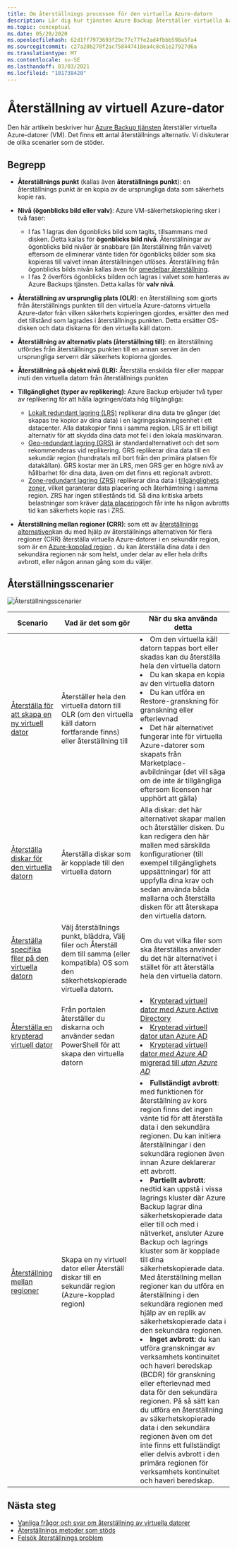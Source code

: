 ```yaml
---
title: Om återställnings processen för den virtuella Azure-datorn
description: Lär dig hur tjänsten Azure Backup återställer virtuella Azure-datorer
ms.topic: conceptual
ms.date: 05/20/2020
ms.openlocfilehash: 62d1ff7973693f29c77c77fe2ad4fbbb598a5fa4
ms.sourcegitcommit: c27a20b278f2ac758447418ea4c8c61e27927d6a
ms.translationtype: MT
ms.contentlocale: sv-SE
ms.lasthandoff: 03/03/2021
ms.locfileid: "101738420"
---
```

# <a name="about-azure-vm-restore"></a>Återställning av virtuell Azure-dator

Den här artikeln beskriver hur [Azure Backup tjänsten](./backup-overview.md) återställer virtuella Azure-datorer (VM). Det finns ett antal återställnings alternativ. Vi diskuterar de olika scenarier som de stöder.

## <a name="concepts"></a>Begrepp

- **Återställnings punkt** (kallas även **återställnings punkt**): en återställnings punkt är en kopia av de ursprungliga data som säkerhets kopie ras.

- **Nivå (ögonblicks bild eller valv)**: Azure VM-säkerhetskopiering sker i två faser:

  - I fas 1 lagras den ögonblicks bild som tagits, tillsammans med disken. Detta kallas för **ögonblicks bild nivå**. Återställningar av ögonblicks bild nivåer är snabbare (än återställning från valvet) eftersom de eliminerar vänte tiden för ögonblicks bilder som ska kopieras till valvet innan återställningen utlöses. Återställning från ögonblicks bilds nivån kallas även för [omedelbar återställning](./backup-instant-restore-capability.md).
  - I fas 2 överförs ögonblicks bilden och lagras i valvet som hanteras av Azure Backups tjänsten. Detta kallas för **valv nivå**.

- **Återställning av ursprunglig plats (OLR)**: en återställning som gjorts från återställnings punkten till den virtuella Azure-datorns virtuella Azure-dator från vilken säkerhets kopieringen gjordes, ersätter den med det tillstånd som lagrades i återställnings punkten. Detta ersätter OS-disken och data diskarna för den virtuella käll datorn.

- **Återställning av alternativ plats (återställning till)**: en återställning utfördes från återställnings punkten till en annan server än den ursprungliga servern där säkerhets kopiorna gjordes.

- **Återställning på objekt nivå (ILR):** Återställa enskilda filer eller mappar inuti den virtuella datorn från återställnings punkten

- **Tillgänglighet (typer av replikering)**: Azure Backup erbjuder två typer av replikering för att hålla lagringen/data hög tillgängliga:
  - [Lokalt redundant lagring (LRS)](../storage/common/storage-redundancy.md#locally-redundant-storage) replikerar dina data tre gånger (det skapas tre kopior av dina data) i en lagringsskalningsenhet i ett datacenter. Alla datakopior finns i samma region. LRS är ett billigt alternativ för att skydda dina data mot fel i den lokala maskinvaran.
  - [Geo-redundant lagring (GRS)](../storage/common/storage-redundancy.md#geo-redundant-storage) är standardalternativet och det som rekommenderas vid replikering. GRS replikerar dina data till en sekundär region (hundratals mil bort från den primära platsen för datakällan). GRS kostar mer än LRS, men GRS ger en högre nivå av hållbarhet för dina data, även om det finns ett regionalt avbrott.
  - [Zone-redundant lagring (ZRS)](../storage/common/storage-redundancy.md#zone-redundant-storage) replikerar dina data i [tillgänglighets zoner](../availability-zones/az-overview.md#availability-zones), vilket garanterar data placering och återhämtning i samma region. ZRS har ingen stillestånds tid. Så dina kritiska arbets belastningar som kräver [data placering](https://azure.microsoft.com/resources/achieving-compliant-data-residency-and-security-with-azure/)och får inte ha någon avbrotts tid kan säkerhets kopie ras i ZRS.

- **Återställning mellan regioner (CRR)**: som ett av [återställnings alternativen](./backup-azure-arm-restore-vms.md#restore-options)kan du med hjälp av återställnings alternativen för flera regioner (CRR) återställa virtuella Azure-datorer i en sekundär region, som är en [Azure-kopplad region](../best-practices-availability-paired-regions.md#what-are-paired-regions) . du kan återställa dina data i den sekundära regionen när som helst, under delar av eller hela drifts avbrott, eller någon annan gång som du väljer. 

## <a name="restore-scenarios"></a>Återställningsscenarier

![Återställningsscenarier ](./media/about-azure-vm-restore/recovery-scenarios.png)

| **Scenario**                                                 | **Vad är det som gör**                                             | **När du ska använda detta**                                              |
| ------------------------------------------------------------ | ------------------------------------------------------------ | ------------------------------------------------------------ |
| [Återställa för att skapa en ny virtuell dator](./backup-azure-arm-restore-vms.md) | Återställer hela den virtuella datorn till OLR (om den virtuella käll datorn fortfarande finns) eller återställning till | <li> Om den virtuella käll datorn tappas bort eller skadas kan du återställa hela den virtuella datorn  <li> Du kan skapa en kopia av den virtuella datorn  <li> Du kan utföra en Restore-granskning för granskning eller efterlevnad  <li> Det här alternativet fungerar inte för virtuella Azure-datorer som skapats från Marketplace-avbildningar (det vill säga om de inte är tillgängliga eftersom licensen har upphört att gälla) |
| [Återställa diskar för den virtuella datorn](./backup-azure-arm-restore-vms.md#restore-disks) | Återställa diskar som är kopplade till den virtuella datorn                             |  Alla diskar: det här alternativet skapar mallen och återställer disken. Du kan redigera den här mallen med särskilda konfigurationer (till exempel tillgänglighets uppsättningar) för att uppfylla dina krav och sedan använda båda mallarna och återställa disken för att återskapa den virtuella datorn. |
| [Återställa specifika filer på den virtuella datorn](./backup-azure-restore-files-from-vm.md) | Välj återställnings punkt, bläddra, Välj filer och Återställ dem till samma (eller kompatibla) OS som den säkerhetskopierade virtuella datorn. |  Om du vet vilka filer som ska återställas använder du det här alternativet i stället för att återställa hela den virtuella datorn. |
| [Återställa en krypterad virtuell dator](./backup-azure-vms-encryption.md) | Från portalen återställer du diskarna och använder sedan PowerShell för att skapa den virtuella datorn | <li> [Krypterad virtuell dator med Azure Active Directory](../virtual-machines/windows/disk-encryption-windows-aad.md)  <li> [Krypterad virtuell dator utan Azure AD](../virtual-machines/windows/disk-encryption-windows.md) <li> [Krypterad virtuell dator *med Azure AD* migrerad till *utan Azure AD*](../virtual-machines/windows/disk-encryption-faq.md#can-i-migrate-vms-that-were-encrypted-with-an-azure-ad-app-to-encryption-without-an-azure-ad-app) |
| [Återställning mellan regioner](./backup-azure-arm-restore-vms.md#cross-region-restore) | Skapa en ny virtuell dator eller Återställ diskar till en sekundär region (Azure-kopplad region) | <li> **Fullständigt avbrott**: med funktionen för återställning av kors region finns det ingen vänte tid för att återställa data i den sekundära regionen. Du kan initiera återställningar i den sekundära regionen även innan Azure deklarerar ett avbrott. <li> **Partiellt avbrott**: nedtid kan uppstå i vissa lagrings kluster där Azure Backup lagrar dina säkerhetskopierade data eller till och med i nätverket, ansluter Azure Backup och lagrings kluster som är kopplade till dina säkerhetskopierade data. Med återställning mellan regioner kan du utföra en återställning i den sekundära regionen med hjälp av en replik av säkerhetskopierade data i den sekundära regionen. <li> **Inget avbrott**: du kan utföra granskningar av verksamhets kontinuitet och haveri beredskap (BCDR) för granskning eller efterlevnad med data för den sekundära regionen. På så sätt kan du utföra en återställning av säkerhetskopierade data i den sekundära regionen även om det inte finns ett fullständigt eller delvis avbrott i den primära regionen för verksamhets kontinuitet och haveri beredskap.  |

## <a name="next-steps"></a>Nästa steg

- [Vanliga frågor och svar om återställning av virtuella datorer](/azure/backup/backup-azure-vm-backup-faq#restore)
- [Återställnings metoder som stöds](./backup-support-matrix-iaas.md#supported-restore-methods)
- [Felsök återställnings problem](./backup-azure-vms-troubleshoot.md#restore)
